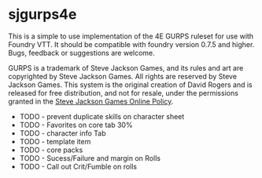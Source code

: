 # sjgurps4e

This is a simple to use implementation of the 4E GURPS ruleset for use with Foundry VTT. It should be compatible with foundry version 0.7.5 and higher.  Bugs, feedback or suggestions are welcome.

GURPS is a trademark of Steve Jackson Games, and its rules and art are copyrighted by Steve Jackson Games. All rights are reserved by Steve Jackson Games. This system is the original creation of David Rogers and is released for free distribution, and not for resale, under the permissions granted in the <a href="http://www.sjgames.com/general/online_policy.html">Steve Jackson Games Online Policy</a>.

<ul>
<li>TODO - prevent duplicate skills on character sheet </li>
<li>TODO - Favorites on core tab 30% </li>
<li>TODO - character info Tab </li>
<li>TODO - template item </li>
<li>TODO - core packs </li>
<li>TODO - Sucess/Failure and margin on Rolls</li>
<li>TODO - Call out Crit/Fumble on rolls</li>
</ul>


